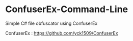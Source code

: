 # ConfuserEx-Command-Line
Simple C# file obfuscator using ConfuserEx


ConfuserEx : https://github.com/yck1509/ConfuserEx
